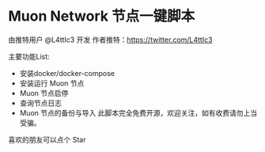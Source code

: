 # Muon Network 节点一键脚本
由推特用户 @L4ttIc3 开发 作者推特：https://twitter.com/L4ttIc3

主要功能List:

- 安装docker/docker-compose
- 安装运行 Muon 节点
- Muon 节点启停
- 查询节点日志
- Muon 节点的备份与导入
此脚本完全免费开源，欢迎关注，如有收费请勿上当受骗。

喜欢的朋友可以点个 Star
